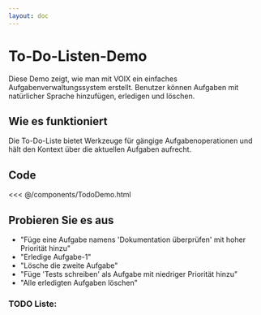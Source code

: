 ```yaml
---
layout: doc
---
```


<script setup>
import TodoDemo from '../components/TodoDemo.vue'
</script>

# To-Do-Listen-Demo

Diese Demo zeigt, wie man mit VOIX ein einfaches Aufgabenverwaltungssystem erstellt. Benutzer können Aufgaben mit natürlicher Sprache hinzufügen, erledigen und löschen.

## Wie es funktioniert

Die To-Do-Liste bietet Werkzeuge für gängige Aufgabenoperationen und hält den Kontext über die aktuellen Aufgaben aufrecht.

## Code

<<< @/components/TodoDemo.html

## Probieren Sie es aus
- "Füge eine Aufgabe namens 'Dokumentation überprüfen' mit hoher Priorität hinzu"
- "Erledige Aufgabe-1"
- "Lösche die zweite Aufgabe"
- "Füge 'Tests schreiben' als Aufgabe mit niedriger Priorität hinzu"
- "Alle erledigten Aufgaben löschen"

### TODO Liste:
<TodoDemo />

<!--@include: @/voix_context.md -->